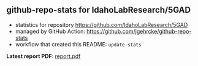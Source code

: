## github-repo-stats for IdahoLabResearch/5GAD

- statistics for repository https://github.com/IdahoLabResearch/5GAD
- managed by GitHub Action: https://github.com/jgehrcke/github-repo-stats
- workflow that created this README: `update-stats`

**Latest report PDF**: [report.pdf](https://github.com/idaholab/repository-statistics/raw/main/IdahoLabResearch/5GAD/latest-report/report.pdf)


